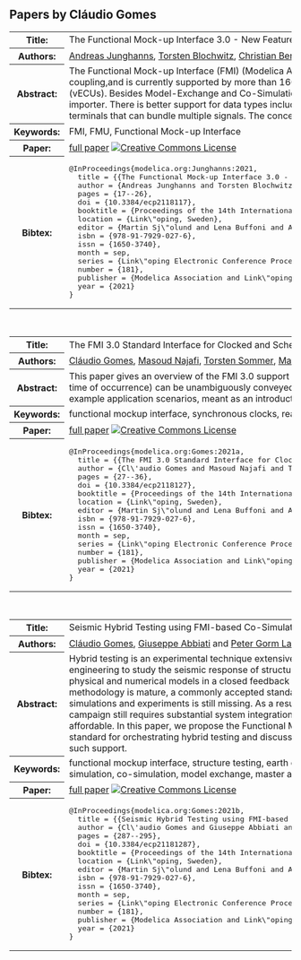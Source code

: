 ## Papers by Cláudio Gomes
<table><tr><th>Title:</th>
<td>The Functional Mock-up Interface 3.0 - New Features Enabling New Applications</td>
</tr>
<tr><th>Authors:</th>
<td>
<a href="/proceedings/authors/AndreasJunghanns">Andreas Junghanns</a>, <a href="/proceedings/authors/TorstenBlochwitz">Torsten Blochwitz</a>, <a href="/proceedings/authors/ChristianBertsch">Christian Bertsch</a>, <a href="/proceedings/authors/TorstenSommer">Torsten Sommer</a>, <a href="/proceedings/authors/KarlWernersson">Karl Wernersson</a>, <a href="/proceedings/authors/AndreasPillekeit">Andreas Pillekeit</a>, <a href="/proceedings/authors/IrinaZacharias">Irina Zacharias</a>, <a href="/proceedings/authors/MatthiasBlesken">Matthias Blesken</a>, <a href="/proceedings/authors/PierreR.Mai">Pierre R. Mai</a>, <a href="/proceedings/authors/KlausSchuch">Klaus Schuch</a>, <a href="/proceedings/authors/ChristianSchulze">Christian Schulze</a>, <a href="/proceedings/authors/ClaudioGomes">Cláudio Gomes</a> and <a href="/proceedings/authors/MasoudNajafi">Masoud Najafi</a></td>
</tr>
<tr><th>Abstract:</th>
<td>The Functional Mock-up Interface (FMI) (Modelica Association 2021[b]) is a tool independent standard for the exchange of dynamic models and for co-simulation.  FMI2.0, released in 2014, is recognized as the de-facto standard in industry for exchanging models and tool coupling,and is currently supported by more than 160 simulation tools. Version 3.0 of the standard brings many new features that allow  for  advanced co-simulation  algorithms and new use cases such as packaging and simulation of highly accurate virtual Electronic Control Units (vECUs). Besides Model-Exchange and Co-Simulation, a third interface type, Scheduled Execution, is defined for purely discrete, RTOS-like, simulation and supports preemption.Clocks allow the synchronization of events between Functional  Mock-up Units (FMUs)  and  the  importer. There is better support for data types including binary data and arrays.   Advanced co-simulation approaches are enabled by intermediate variable access between communication points and allowing event handling. The composition of systems from  FMUs is simplified by terminals that can bundle multiple signals. The concept of layered standards allows the extension of the FMI standard.</td></tr>
<tr><th>Keywords:</th>
<td>FMI, FMU, Functional Mock-up Interface</td></tr>
<tr><th>Paper:</th>
<td><a href="https://doi.org/10.3384/ecp2118117">full paper</a> <a rel="license" href="http://creativecommons.org/licenses/by/4.0/"><img alt="Creative Commons License" style="border-width:0" src="https://i.creativecommons.org/l/by/4.0/88x31.png" /></a></td>
</tr>
<tr><th>Bibtex:</th>
<td><pre>
@InProceedings{modelica.org:Junghanns:2021,
  title = {{The Functional Mock-up Interface 3.0 - New Features Enabling New Applications}},
  author = {Andreas Junghanns and Torsten Blochwitz and Christian Bertsch and Torsten Sommer and Karl Wernersson and Andreas Pillekeit and Irina Zacharias and Matthias Blesken and Pierre R. Mai and Klaus Schuch and Christian Schulze and Cl\&#x27;audio Gomes and Masoud Najafi},
  pages = {17--26},
  doi = {10.3384/ecp2118117},
  booktitle = {Proceedings of the 14th International Modelica Conference},
  location = {Link\&quot;oping, Sweden},
  editor = {Martin Sj\&quot;olund and Lena Buffoni and Adrian Pop and Lennart Ochel},
  isbn = {978-91-7929-027-6},
  issn = {1650-3740},
  month = sep,
  series = {Link\&quot;oping Electronic Conference Proceedings},
  number = {181},
  publisher = {Modelica Association and Link\&quot;oping University Electronic Press},
  year = {2021}
}
</pre></td></tr>
</table><br>

<table><tr><th>Title:</th>
<td>The FMI 3.0 Standard Interface for Clocked and Scheduled Simulations</td>
</tr>
<tr><th>Authors:</th>
<td>
<a href="/proceedings/authors/ClaudioGomes">Cláudio Gomes</a>, <a href="/proceedings/authors/MasoudNajafi">Masoud Najafi</a>, <a href="/proceedings/authors/TorstenSommer">Torsten Sommer</a>, <a href="/proceedings/authors/MatthiasBlesken">Matthias Blesken</a>, <a href="/proceedings/authors/IrinaZacharias">Irina Zacharias</a>, <a href="/proceedings/authors/OliverKotte">Oliver Kotte</a>, <a href="/proceedings/authors/PierreR.Mai">Pierre R. Mai</a>, <a href="/proceedings/authors/KlausSchuch">Klaus Schuch</a>, <a href="/proceedings/authors/KarlWernersson">Karl Wernersson</a>, <a href="/proceedings/authors/ChristianBertsch">Christian Bertsch</a>, <a href="/proceedings/authors/TorstenBlochwitz">Torsten Blochwitz</a> and <a href="/proceedings/authors/AndreasJunghanns">Andreas Junghanns</a></td>
</tr>
<tr><th>Abstract:</th>
<td>This paper gives an overview of the FMI 3.0 support for two kinds of clock-based simulations: Synchronous Clocked Simulation, and Scheduled Execution.
The former is used when the information about multiple simultaneous events (cause and exact time of occurrence) can be unambiguously conveyed.
The later facilitates real-time simulations comprising multiple black-box models, by allowing fine grained control over the computation time of sub-models.
A formalization is presented along with example application scenarios, meant as an introduction to the conceptualization of clocks in the FMI Standard.</td></tr>
<tr><th>Keywords:</th>
<td>functional mockup interface, synchronous clocks, reactive systems, real-time simulation, scheduling, real-time operating system</td></tr>
<tr><th>Paper:</th>
<td><a href="https://doi.org/10.3384/ecp2118127">full paper</a> <a rel="license" href="http://creativecommons.org/licenses/by/4.0/"><img alt="Creative Commons License" style="border-width:0" src="https://i.creativecommons.org/l/by/4.0/88x31.png" /></a></td>
</tr>
<tr><th>Bibtex:</th>
<td><pre>
@InProceedings{modelica.org:Gomes:2021a,
  title = {{The FMI 3.0 Standard Interface for Clocked and Scheduled Simulations}},
  author = {Cl\&#x27;audio Gomes and Masoud Najafi and Torsten Sommer and Matthias Blesken and Irina Zacharias and Oliver Kotte and Pierre R. Mai and Klaus Schuch and Karl Wernersson and Christian Bertsch and Torsten Blochwitz and Andreas Junghanns},
  pages = {27--36},
  doi = {10.3384/ecp2118127},
  booktitle = {Proceedings of the 14th International Modelica Conference},
  location = {Link\&quot;oping, Sweden},
  editor = {Martin Sj\&quot;olund and Lena Buffoni and Adrian Pop and Lennart Ochel},
  isbn = {978-91-7929-027-6},
  issn = {1650-3740},
  month = sep,
  series = {Link\&quot;oping Electronic Conference Proceedings},
  number = {181},
  publisher = {Modelica Association and Link\&quot;oping University Electronic Press},
  year = {2021}
}
</pre></td></tr>
</table><br>

<table><tr><th>Title:</th>
<td>Seismic Hybrid Testing using FMI-based Co-Simulation</td>
</tr>
<tr><th>Authors:</th>
<td>
<a href="/proceedings/authors/ClaudioGomes">Cláudio Gomes</a>, <a href="/proceedings/authors/GiuseppeAbbiati">Giuseppe Abbiati</a> and <a href="/proceedings/authors/PeterGormLarsen">Peter Gorm Larsen</a></td>
</tr>
<tr><th>Abstract:</th>
<td>Hybrid testing is an experimental technique extensively utilized in earthquake engineering to study the seismic response of structures. It requires coupling physical and numerical models in a closed feedback loop. 
Although this methodology is mature, a commonly accepted standard for orchestrating simulations and experiments is still missing. 
As a result, setting up a hybrid testing campaign still requires substantial system integration effort, which is often not affordable. 
In this paper, we propose the Functional Mockup Interface as a possible standard for orchestrating hybrid testing and discuss the limitations in enabling such support.</td></tr>
<tr><th>Keywords:</th>
<td>functional mockup interface, structure testing, earth quake engineering, hybrid simulation, co-simulation, model exchange, master algorithm</td></tr>
<tr><th>Paper:</th>
<td><a href="https://doi.org/10.3384/ecp21181287">full paper</a> <a rel="license" href="http://creativecommons.org/licenses/by/4.0/"><img alt="Creative Commons License" style="border-width:0" src="https://i.creativecommons.org/l/by/4.0/88x31.png" /></a></td>
</tr>
<tr><th>Bibtex:</th>
<td><pre>
@InProceedings{modelica.org:Gomes:2021b,
  title = {{Seismic Hybrid Testing using FMI-based Co-Simulation}},
  author = {Cl\&#x27;audio Gomes and Giuseppe Abbiati and Peter Gorm Larsen},
  pages = {287--295},
  doi = {10.3384/ecp21181287},
  booktitle = {Proceedings of the 14th International Modelica Conference},
  location = {Link\&quot;oping, Sweden},
  editor = {Martin Sj\&quot;olund and Lena Buffoni and Adrian Pop and Lennart Ochel},
  isbn = {978-91-7929-027-6},
  issn = {1650-3740},
  month = sep,
  series = {Link\&quot;oping Electronic Conference Proceedings},
  number = {181},
  publisher = {Modelica Association and Link\&quot;oping University Electronic Press},
  year = {2021}
}
</pre></td></tr>
</table><br>
